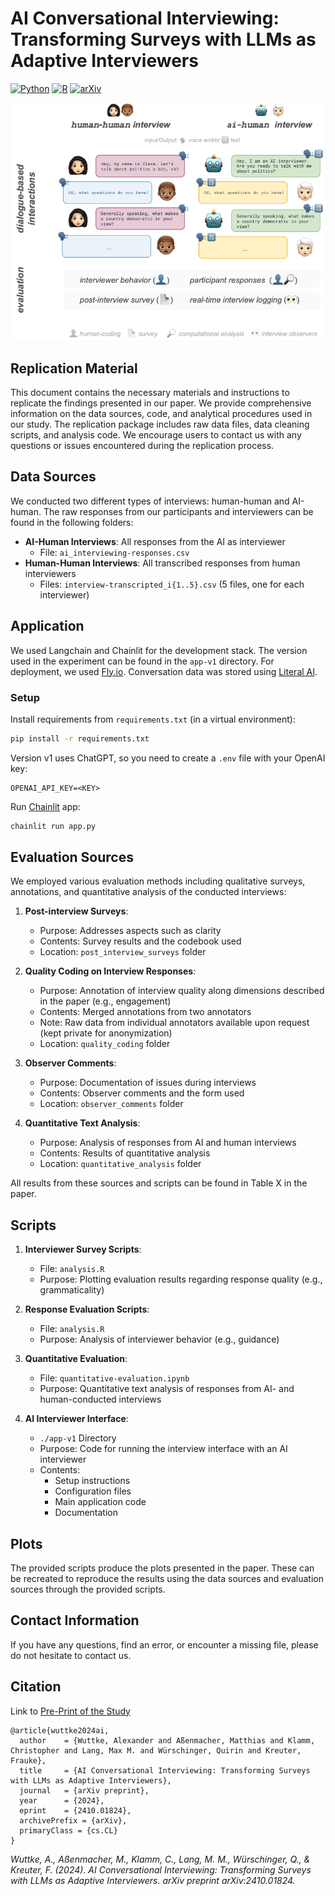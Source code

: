 
# AI Conversational Interviewing: Transforming Surveys with LLMs as Adaptive Interviewers
[![Python](https://img.shields.io/badge/Python-3776AB?logo=python&logoColor=fff)](#)
[![R](https://img.shields.io/badge/R-%23276DC3.svg?logo=r&logoColor=white)](#)
[![arXiv](https://img.shields.io/badge/arXiv-2410.01824-b31b1b.svg)](https://arxiv.org/abs/2410.01824)
<p align="center">
<img src="plots/illustration_example_setting_v5.png" style="width: 500px; height: auto;">
</p>

## Replication Material

This document contains the necessary materials and instructions to replicate the findings presented in our paper. We provide comprehensive information on the data sources, code, and analytical procedures used in our study. The replication package includes raw data files, data cleaning scripts, and analysis code. We encourage users to contact us with any questions or issues encountered during the replication process.

## Data Sources
 
We conducted two different types of interviews: human-human and AI-human. The raw responses from our participants and interviewers can be found in the following folders:

* **AI-Human Interviews**: All responses from the AI as interviewer
  - File: `ai_interviewing-responses.csv`
* **Human-Human Interviews**: All transcribed responses from human interviewers
  - Files: `interview-transcripted_i{1..5}.csv` (5 files, one for each interviewer)

## Application
We used Langchain and Chainlit for the development stack. The version used in the experiment can be found in the `app-v1` directory. For deployment, we used [Fly.io](https://fly.io/). Conversation data was stored using [Literal AI](https://getliteral.ai/).


### Setup
Install requirements from `requirements.txt` (in a virtual environment):

```sh
pip install -r requirements.txt
```

Version v1 uses ChatGPT, so you need to create a `.env` file with your OpenAI key:

```
OPENAI_API_KEY=<KEY>
```

Run [Chainlit](https://chainlit.io/) app:

```sh
chainlit run app.py
```



## Evaluation Sources

We employed various evaluation methods including qualitative surveys, annotations, and quantitative analysis of the conducted interviews:

1. **Post-interview Surveys**: 
   - Purpose: Addresses aspects such as clarity
   - Contents: Survey results and the codebook used
   - Location: `post_interview_surveys` folder

2. **Quality Coding on Interview Responses**: 
   - Purpose: Annotation of interview quality along dimensions described in the paper (e.g., engagement)
   - Contents: Merged annotations from two annotators
   - Note: Raw data from individual annotators available upon request (kept private for anonymization)
   - Location: `quality_coding` folder

3. **Observer Comments**: 
   - Purpose: Documentation of issues during interviews
   - Contents: Observer comments and the form used
   - Location: `observer_comments` folder

4. **Quantitative Text Analysis**: 
   - Purpose: Analysis of responses from AI and human interviews
   - Contents: Results of quantitative analysis
   - Location: `quantitative_analysis` folder

All results from these sources and scripts can be found in Table X in the paper.

## Scripts

1. **Interviewer Survey Scripts**: 
   - File: `analysis.R`
   - Purpose: Plotting evaluation results regarding response quality (e.g., grammaticality)

2. **Response Evaluation Scripts**: 
   - File: `analysis.R`
   - Purpose: Analysis of interviewer behavior (e.g., guidance)

3. **Quantitative Evaluation**: 
   - File: `quantitative-evaluation.ipynb`
   - Purpose: Quantitative text analysis of responses from AI- and human-conducted interviews

4. **AI Interviewer Interface**:
   - `./app-v1` Directory
   - Purpose: Code for running the interview interface with an AI interviewer
   - Contents: 
     - Setup instructions
     - Configuration files
     - Main application code
     - Documentation

## Plots

The provided scripts produce the plots presented in the paper. These can be recreated to reproduce the results using the data sources and evaluation sources through the provided scripts.

## Contact Information

If you have any questions, find an error, or encounter a missing file, please do not hesitate to contact us.

## Citation
Link to [Pre-Print of the Study](https://arxiv.org/abs/2410.01824)
```
@article{wuttke2024ai,
  author    = {Wuttke, Alexander and Aßenmacher, Matthias and Klamm, Christopher and Lang, Max M. and Würschinger, Quirin and Kreuter, Frauke},
  title     = {AI Conversational Interviewing: Transforming Surveys with LLMs as Adaptive Interviewers},
  journal   = {arXiv preprint},
  year      = {2024},
  eprint    = {2410.01824},
  archivePrefix = {arXiv},
  primaryClass = {cs.CL}
}
```
*Wuttke, A., Aßenmacher, M., Klamm, C., Lang, M. M., Würschinger, Q., & Kreuter, F. (2024). AI Conversational Interviewing: Transforming Surveys with LLMs as Adaptive Interviewers. arXiv preprint arXiv:2410.01824.*
